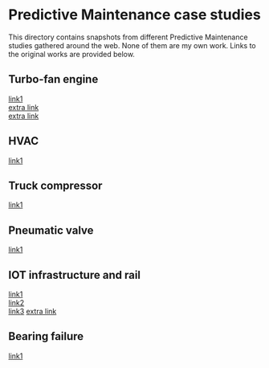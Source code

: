 # Predictive Maintenance case studies

This directory contains snapshots from different Predictive Maintenance studies gathered around the web. None of them are my own work. Links to the original works are provided below.

## Turbo-fan engine
[link1](https://www.infoq.com/articles/machine-learning-techniques-predictive-maintenance)<br>
[extra link](https://fr.mathworks.com/matlabcentral/fileexchange/63012-demo-files-for-predictive-maintenance?focused=7812216&tab=example#overview_tab)<br>
[extra link](https://ti.arc.nasa.gov/tech/dash/groups/pcoe/prognostic-data-repository/)

## HVAC
[link1](https://arxiv.org/abs/1701.03633)

## Truck compressor
[link1](https://www.sciencedirect.com/science/article/pii/S0952197615000391)

## Pneumatic valve
[link1](https://blog.ment.at/machine-learning-for-predictive-maintenance-from-physics-to-data-ae1a094b3669?gi=94cf5e11f508)

## IOT infrastructure and rail
[link1](https://www.losant.com/blog/using-iot-and-machine-learning-for-industrial-predictive-maintenance)<br>
[link2](http://www-01.ibm.com/common/ssi/cgi-bin/ssialias?htmlfid=TTE03007USEN)<br>
[link3](http://www.railtechnologymagazine.com/Comment/improving-safety-through-early-track-void-detection)
[extra link](https://research.hud.ac.uk/institutes-centres/irr/)

## Bearing failure
[link1](http://www.reliableplant.com/Read/19701/data-analysis-predictive-maintenance)
